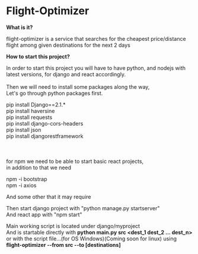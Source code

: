 # Flight-Optimizer
**What is it?**

flight-optimizer is a service that searches for the cheapest price/distance flight among given destinations for the next 2 days 


**How to start this project?**

In order to start this project you will have to have python, and nodejs with latest versions, for django and react accordingly.\
\
Then we will need to install some packages along the way,\
Let's go through python packages first.

pip install Django==2.1.*\
pip install haversine\
pip install requests\
pip install django-cors-headers\
pip install json\
pip install djangorestframework\
\
\
\
for npm we need to be able to start basic react projects, \
in addition to that we need

npm -i bootstrap\
npm -i axios

And some other that it may require

Then start django project with  "python manage.py startserver"\
And react app with "npm start"

Main working script is located under django/myproject\
And is startable directly with **python main.py src <dest_1 dest_2 ... dest_n>**\
or with the script file...(for OS Windows)(Coming soon for linux) using **flight-optimizer --from src --to [destinations]**
